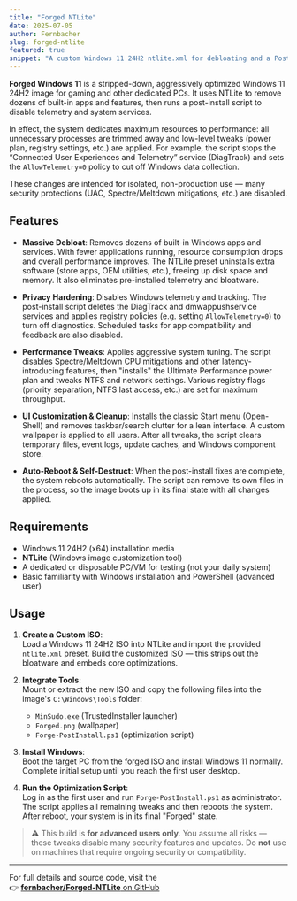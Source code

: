 ```yaml
---
title: "Forged NTLite"
date: 2025-07-05
author: Fernbacher
slug: forged-ntlite
featured: true
snippet: "A custom Windows 11 24H2 ntlite.xml for debloating and a Post-Installation script optimized for gaming performance, with bloatware removed and privacy/performance tweaks applied."
---
```


**Forged Windows 11** is a stripped-down, aggressively optimized Windows 11 24H2 image for gaming and other dedicated PCs. It uses NTLite to remove dozens of built-in apps and features, then runs a post-install script to disable telemetry and system services.

In effect, the system dedicates maximum resources to performance: all unnecessary processes are trimmed away and low-level tweaks (power plan, registry settings, etc.) are applied. For example, the script stops the “Connected User Experiences and Telemetry” service (DiagTrack) and sets the `AllowTelemetry=0` policy to cut off Windows data collection.

These changes are intended for isolated, non-production use — many security protections (UAC, Spectre/Meltdown mitigations, etc.) are disabled.

## Features

- **Massive Debloat**: Removes dozens of built-in Windows apps and services. With fewer applications running, resource consumption drops and overall performance improves. The NTLite preset uninstalls extra software (store apps, OEM utilities, etc.), freeing up disk space and memory. It also eliminates pre-installed telemetry and bloatware.

- **Privacy Hardening**: Disables Windows telemetry and tracking. The post-install script deletes the DiagTrack and dmwappushservice services and applies registry policies (e.g. setting `AllowTelemetry=0`) to turn off diagnostics. Scheduled tasks for app compatibility and feedback are also disabled.

- **Performance Tweaks**: Applies aggressive system tuning. The script disables Spectre/Meltdown CPU mitigations and other latency-introducing features, then "installs" the Ultimate Performance power plan and tweaks NTFS and network settings. Various registry flags (priority separation, NTFS last access, etc.) are set for maximum throughput.

- **UI Customization & Cleanup**: Installs the classic Start menu (Open-Shell) and removes taskbar/search clutter for a lean interface. A custom wallpaper is applied to all users. After all tweaks, the script clears temporary files, event logs, update caches, and Windows component store.

- **Auto-Reboot & Self-Destruct**: When the post-install fixes are complete, the system reboots automatically. The script can remove its own files in the process, so the image boots up in its final state with all changes applied.

## Requirements

- Windows 11 24H2 (x64) installation media  
- **NTLite** (Windows image customization tool)  
- A dedicated or disposable PC/VM for testing (not your daily system)  
- Basic familiarity with Windows installation and PowerShell (advanced user)

## Usage

1. **Create a Custom ISO**:  
   Load a Windows 11 24H2 ISO into NTLite and import the provided `ntlite.xml` preset. Build the customized ISO — this strips out the bloatware and embeds core optimizations.

2. **Integrate Tools**:  
   Mount or extract the new ISO and copy the following files into the image's `C:\Windows\Tools` folder:
   - `MinSudo.exe` (TrustedInstaller launcher)
   - `Forged.png` (wallpaper)
   - `Forge-PostInstall.ps1` (optimization script)

3. **Install Windows**:  
   Boot the target PC from the forged ISO and install Windows 11 normally. Complete initial setup until you reach the first user desktop.

4. **Run the Optimization Script**:  
   Log in as the first user and run `Forge-PostInstall.ps1` as administrator. The script applies all remaining tweaks and then reboots the system. After reboot, your system is in its final "Forged" state.

> ⚠️ This build is **for advanced users only**. You assume all risks — these tweaks disable many security features and updates. Do **not** use on machines that require ongoing security or compatibility.

---

For full details and source code, visit the  
👉 [**fernbacher/Forged-NTLite** on GitHub](https://github.com/fernbacher/Forged-NTLite)

